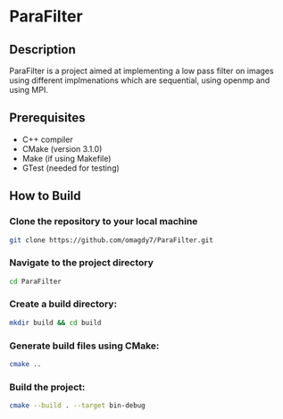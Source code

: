 # ParaFilter

## Description
ParaFilter is a project aimed at implementing a low pass filter on images using different implmenations which are sequential, using openmp and using MPI.

## Prerequisites
- C++ compiler
- CMake (version 3.1.0)
- Make (if using Makefile)
- GTest (needed for testing)

## How to Build
### Clone the repository to your local machine
```bash
git clone https://github.com/omagdy7/ParaFilter.git
```
### Navigate to the project directory
```bash
cd ParaFilter
```
### Create a build directory:
```bash
mkdir build && cd build
```
### Generate build files using CMake:
```bash
cmake ..
```
### Build the project:
```bash
cmake --build . --target bin-debug
```

